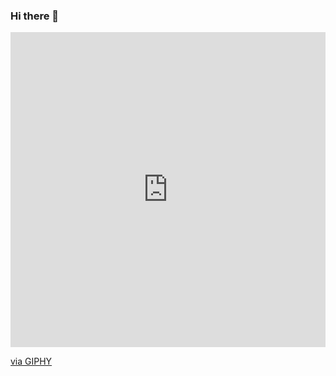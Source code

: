### Hi there 👋

<!--
**Teodoro-lab/Teodoro-lab** is a ✨ _special_ ✨ repository because its `README.md` (this file) appears on your GitHub profile.

Here are some ideas to get you started:

- 🔭 I’m currently working on ...
- 🌱 I’m currently learning ...
- 👯 I’m looking to collaborate on ...
- 🤔 I’m looking for help with ...
- 💬 Ask me about ...
- 📫 How to reach me: ...
- 😄 Pronouns: ...
- ⚡ Fun fact: ...
-->


<!-- gif made by Falcao Lucas @ https://giphy.com/gifs/falcaolucas-2Fazad9Hs5xPAF6iQ -->
<!--   <img align="right" height="auto" width="37%" alt="GIF" src=""/> -->
<div style="width:100%;height:0;padding-bottom:100%;position:relative;"><iframe src="https://giphy.com/embed/2Fazad9Hs5xPAF6iQ" width="100%" height="100%" style="position:absolute" frameBorder="0" class="giphy-embed" allowFullScreen></iframe></div><p><a href="https://giphy.com/gifs/falcaolucas-2Fazad9Hs5xPAF6iQ">via GIPHY</a></p>
  
